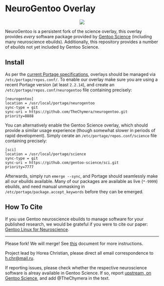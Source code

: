 # NeuroGentoo Overlay
<p align="center">
  <img src="http://chymera.eu/img/ng_medium.png"/>
</p>

NeuroGentoo is a persistent fork of the science overlay, this overlay provides *every* software package provided by [Gentoo Science](http://wiki.gentoo.org/wiki/Project:Science/Overlay) (including many neuroscience ebuilds).
Additionally, this repository provides a number of ebuilds not yet included by Gentoo Science.

## Install

As per the [current Portage specifications](https://dev.gentoo.org/~zmedico/portage/doc/man/portage.5.html), overlays should be managed via `/etc/portage/repos.conf/`.
To enable our overlay make sure you are using a recent Portage version (at least `2.2.14`), and create an `/etc/portage/repos.conf/neurogentoo` file containing precisely:

```
[neurogentoo]
location = /usr/local/portage/neurogentoo
sync-type = git
sync-uri = https://github.com/TheChymera/neurogentoo.git
priority=8888
```

You can alternatively enable the Gentoo Science overlay, which should provide a similar usage experience (though somewhat slower in periods of rapid development).
Simply cerate an `/etc/portage/repos.conf/science` file containing precisely:

```
[sci]
location = /usr/local/portage/science
sync-type = git
sync-uri = https://github.com/gentoo-science/sci.git
priority=7777
```

Afterwards, simply run `emerge --sync`, and Portage should seamlessly make all our ebuilds available.
Many of our packages are available as live (`*-9999`) ebuilds, and need manual unmasking in `/etc/portage/package.accept_keywords` before they can be emerged.

## How To Cite

If you use Gentoo neuroscience ebuilds to manage software for your published research, we would be grateful if you were to cite our paper: [Gentoo Linux for Neuroscience](https://doi.org/10.3897/rio.3.e12095).

---
Please fork! We will merge! See [this](https://github.com/gentoo-science/sci/blob/master/CONTRIBUTING.md) document for more instructions.

Project lead by Horea Christian, please direct all email correspondence to h.chr@mail.ru.

If reporting issues, please check whether the respective neuroscience software is alreay available in Gentoo Science. If so, report [upstream, on Gentoo Science](https://github.com/gentoo-science/sci/issues), and add @TheChymera in the text.

